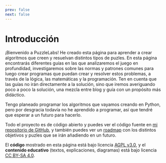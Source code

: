 ```yaml
---
prev: false
next: false
---
```

<script setup>
import { VPTeamMembers } from 'vitepress/theme'

const members = [
  {
    avatar: '/alonso.jpg',
    name: 'Alonso',
    title: 'Creador',
    links: [
      { icon: 'github', link: 'https://github.com/Alonso287' },
      { icon: 'instagram', link: 'https://instagram.com/alonsonavarroserrano' }
    ]
  },
]
</script>

# Introducción

¡Bienvenido a PuzzleLabs! He creado esta página para aprender a crear algoritmos que creen y resuelvan distintos tipos de puzles.
En esta página encontrarás diferentes guías en las que analizaremos el juego en profundidad, investigaremos sobre las normas y patrones comunes para luego crear programas que puedan crear y resolver estos problemas, a través de la lógica, las matemáticas y la programación.
Ten en cuenta que las guías no irán directamente a la solución, sino que iremos averiguando poco a poco la solución, una mezcla entre blog y guía con un propósito más didáctico.

Tengo planeado programar los algoritmos que vayamos creando en Python, pero por desgracia todavía no he aprendido a programar, así que tendré que esperar a un futuro para hacerlo.

Todo el proyecto es de código abierto y puedes ver el código fuente en [mi repositorio de GitHub](https://github.com/Alonso287/PuzzleLabs), y también puedes ver un [roadmap](roadmap) con los distintos objetivos y puzles que se irán añadiendo en un futuro.

El **código** mostrado en esta página está bajo licencia [AGPL v3.0](https://www.gnu.org/licenses/agpl-3.0.html), y el **contenido educativo** (textos, explicaciones, diagramas) está bajo licencia [CC BY-SA 4.0](https://creativecommons.org/licenses/by-sa/4.0/).

<div style="display: flex; justify-content: center;">
  <VPTeamMembers size="medium" :members="members" />
</div>